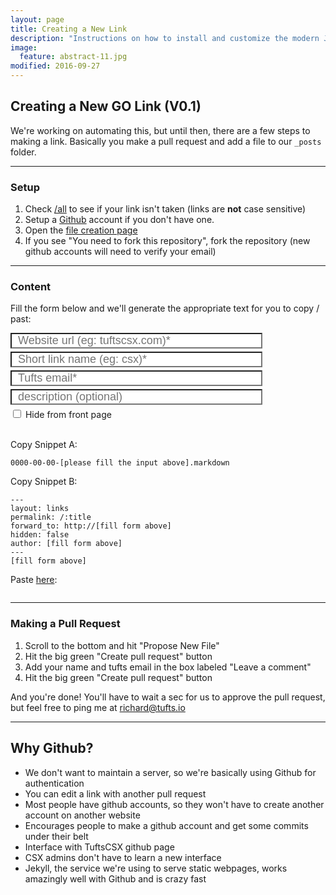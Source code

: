 ```yaml
---
layout: page
title: Creating a New Link
description: "Instructions on how to install and customize the modern Jekyll theme HPSTR."
image:
  feature: abstract-11.jpg
modified: 2016-09-27
---
```


## Creating a New GO Link (V0.1)

We're working on automating this, but until then, there are a few steps to making a link.  Basically you make a pull request and add a file to our `_posts` folder.

___

### Setup

1. Check [/all](/all) to see if your link isn't taken (links are **not** case sensitive)
2. Setup a [Github](https://github.com/join) account if you don't have one.
3. Open the [file creation page](https://github.com/TuftsCSX/go.tufts.io/new/master/_posts)
4. If you see "You need to fork this repository", fork the repository (new github accounts will need to verify your email)

___

### Content

Fill the form below and we'll generate the appropriate text for you to copy / past:

<section onload>
  <script type="text/javascript">
    var today = new Date();

    function changeContentText() {
      var url = document.getElementById('website-url-input').value;
      var shorturl = document.getElementById('link-name-input').value;
      var email = document.getElementById('email-input').value;
      var desc = document.getElementById('description-input').value;
      var hidden = document.getElementById('is-hidden-checkbox').checked;

      var year = today.getFullYear();
      var month = today.getMonth()+1;
      var day = today.getDate();
      if (month < 10) {
        month = "0" + month;
      };
      if (day < 10) {
        day = "0" + day
      };

      if (url.indexOf("://") == -1) {
        url = "http://"+url
      }

      var fileName = year+"-"+month+"-"+day+"-"+shorturl+".markdown";
      var bodyText = "---\nlayout: links\npermalink: /:title\nforward_to: " + url +"\nhidden: "+hidden+"\nauthor: " + email +"\n---\n"+desc;

      document.getElementById('content-title-text').innerHTML = fileName;
      document.getElementById('content-body-text').innerHTML = bodyText;
      showErrorMessages(url, shorturl, email);
    }

    function shorturlErrors(url) {
      if (url.indexOf(" ") !== -1) {
        return "Link name can't contain spaces";
      } else if (/^[a-z0-9\-]+$/.test(url) == false) {
        return "Links can only use letters, numbers, and -";
      } else {
        return "None";
      }
    }

    function emailErrors(email) {
      if (email.indexOf("@tufts.edu") == -1) {
        return "Must include a Tufts email";
      } else {
        return "None";
      }
    }

    function showErrorMessages(url, shorturl, email) {
      var result = "Errors:<ul style='margin-top:0px'>";
      var div = document.getElementById('form-errors');
      var errorCount = 0;

      if (url.length <= 7) {
        errorCount += 1;
        result += "<li>Url required</li>";
      }

      if (shorturl.length == 0) {
        errorCount += 1;
        result += "<li>Link name required</li>";
      } else {
        var shortError = shorturlErrors(shorturl);
        if (shortError != "None") {
          errorCount += 1;
          result += "<li>" + shortError + "</li>";
        }
      }

      if (email.length == 0) {
        errorCount += 1;
        result += "<li>Author email required</li>";
      } else {
        var emailError = emailErrors(email);
        if (emailError != "None") {
          errorCount += 1;
          result += "<li>" + emailError + "</li>";
        }
      }

      if (errorCount == 0) {
        result = "Good to Go! Copy the snippets below";
        div.className = "form-has-no-errors";
      } else {
        div.className = "form-has-errors";
      }
      div.innerHTML = result+"</ul>";
    }
  </script>
  <style type="text/css">
    input[type="text"] {
      display: block;
      margin: 0px 0px 5px 0px;
      padding: 0px 0px 0px 10px;
      width: 80%;
      font-family: sans-serif;
      font-size: 18px;
      appearance: none;
      box-shadow: none;
      border-radius: none;
    }
    input[type="text"]:focus {
      outline: none;
    }
    .form-has-errors {
      background-color: #F4CCCC;
    }
    .form-has-no-errors {
      background-color: #D9EAD3;
    }
  </style>
  <input id="website-url-input" maxlength="500" type="text" placeholder="Website url (eg: tuftscsx.com)*" onkeyup="changeContentText()">
  <input id="link-name-input" maxlength="500" type="text" placeholder="Short link name (eg: csx)*" onkeyup="changeContentText()">
  <input id="email-input" maxlength="100" type="text" placeholder="Tufts email*" onkeyup="changeContentText()">
  <input id="description-input" maxlength="5000" type="text" placeholder="description (optional)" onkeyup="changeContentText()">
  <input id="is-hidden-checkbox" type="checkbox" name="is-hidden" value="hidden" onchange="changeContentText()"> Hide from front page <br>
  <div id="form-errors"><br></div>
</section>

Copy Snippet A:

<div class="language-yaml highlighter-rouge"><pre class="highlight"><code id="content-title-text">0000-00-00-[please fill the input above].markdown</code></pre></div>

Copy Snippet B:

<div class="language-yaml highlighter-rouge"><pre class="highlight"><code id="content-body-text">---
layout: links
permalink: /:title
forward_to: http://[fill form above]
hidden: false
author: [fill form above]
---
[fill form above]
</code></pre></div>

Paste [here](https://github.com/TuftsCSX/go.tufts.io/new/master/_posts):

<img src="http://i.imgur.com/hhyUbHA.png" alt="">

___

### Making a Pull Request

1. Scroll to the bottom and hit "Propose New File"
2. Hit the big green "Create pull request" button
3. Add your name and tufts email in the box labeled "Leave a comment"
4. Hit the big green "Create pull request" button

And you're done! You'll have to wait a sec for us to approve the pull request, but feel free to ping me at richard@tufts.io

___

## Why Github?

* We don't want to maintain a server, so we're basically using Github for authentication
* You can edit a link with another pull request
* Most people have github accounts, so they won't have to create another account on another website
* Encourages people to make a github account and get some commits under their belt
* Interface with TuftsCSX github page
* CSX admins don't have to learn a new interface
* Jekyll, the service we're using to serve static webpages, works amazingly well with Github and is crazy fast
